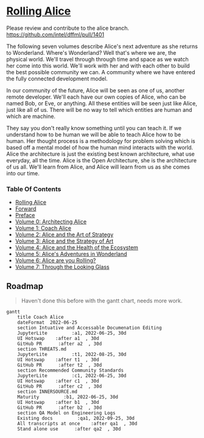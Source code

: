 # [Rolling Alice](https://github.com/intel/dffml/blob/alice/docs/tutorials/rolling_alice/)

Please review and contribute to the alice branch. https://github.com/intel/dffml/pull/1401

The following seven volumes describe Alice's next adventure as she
returns to Wonderland. Where's Wonderland? Well that's where we are,
the physical world. We'll travel through through time and space as we
watch her come into this world. We'll work with her and with each
other to build the best possible community we can. A community where
we have entered the fully connected development model.

In our community of the future, Alice will be seen as one of us,
another remote developer. We'll each have our own copies of Alice,
who can be named Bob, or Eve, or anything. All these entities will
be seen just like Alice, just like all of us. There will be no way
to tell which entities are human and which are machine.

They say you don't really know something until you can teach it.
If we understand how to be human we will be able to teach Alice
how to be human. Her thought process is a methodology for problem
solving which is based off a mental model of how the human mind
interacts with the world. Alice the architecture is just the
existing best known architecture, what use everyday, all the time.
Alice is the Open Architecture, she is the architecture of us all.
We'll learn from Alice, and Alice will learn from us as she comes
into our time.

### Table Of Contents

- [Rolling Alice](./)
- [Forward](0000_forward.md)
- [Preface](0000_preface.md)
- [Volume 0: Architecting Alice](0000_architecting_alice)
- [Volume 1: Coach Alice](0001_coach_alice)
- [Volume 2: Alice and the Art of Strategy](0002_alice_and_the_art_of_strategy)
- [Volume 3: Alice and the Strategy of Art](0003_alice_and_the_strategy_of_art)
- [Volume 4: Alice and the Health of the Ecosystem](0004_alice_and_the_health_of_the_ecosystem)
- [Volume 5: Alice's Adventures in Wonderland](0005_alices_adventures_in_wonderland)
- [Volume 6: Alice are you Rolling?](0006_alice_are_you_rolling)
- [Volume 7: Through the Looking Glass](0007_through_the_looking_glass)

## Roadmap

> Haven't done this before with the gantt chart, needs more work.

```mermaid
gantt
    title Coach Alice
    dateFormat  2022-06-25
    section Intuative and Accessable Documenation Editing
    JupyterLite         :a1, 2022-06-25, 30d
    UI Hotswap    :after a1  , 30d
    GitHub PR      :after a2  , 30d
    section THREATS.md
    JupyterLite         :t1, 2022-08-25, 30d
    UI Hotswap    :after t1  , 30d
    GitHub PR      :after t2  , 30d
    section Recommended Community Standards
    JupyterLite         :c1, 2022-06-25, 30d
    UI Hotswap    :after c1  , 30d
    GitHub PR      :after c2  , 30d
    section INNERSOURCE.md
    Maturity         :b1, 2022-06-25, 30d
    UI Hotswap    :after b1  , 30d
    GitHub PR      :after b2  , 30d
    section QA Model on Engineering Logs
    Existing docs         :qa1, 2022-09-25, 30d
    All transcripts at once    :after qa1  , 30d
    Stand alone use      :after qa2  , 30d
```
